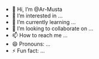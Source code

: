 - 👋 Hi, I’m @Ar-Musta
- 👀 I’m interested in ...
- 🌱 I’m currently learning ...
- 💞️ I’m looking to collaborate on ...
- 📫 How to reach me ...
- 😄 Pronouns: ...
- ⚡ Fun fact: ...

<!---
Ar-Musta/Ar-Musta is a ✨ special ✨ repository because its `README.md` (this file) appears on your GitHub profile.
You can click the Preview link to take a look at your changes.
--->

